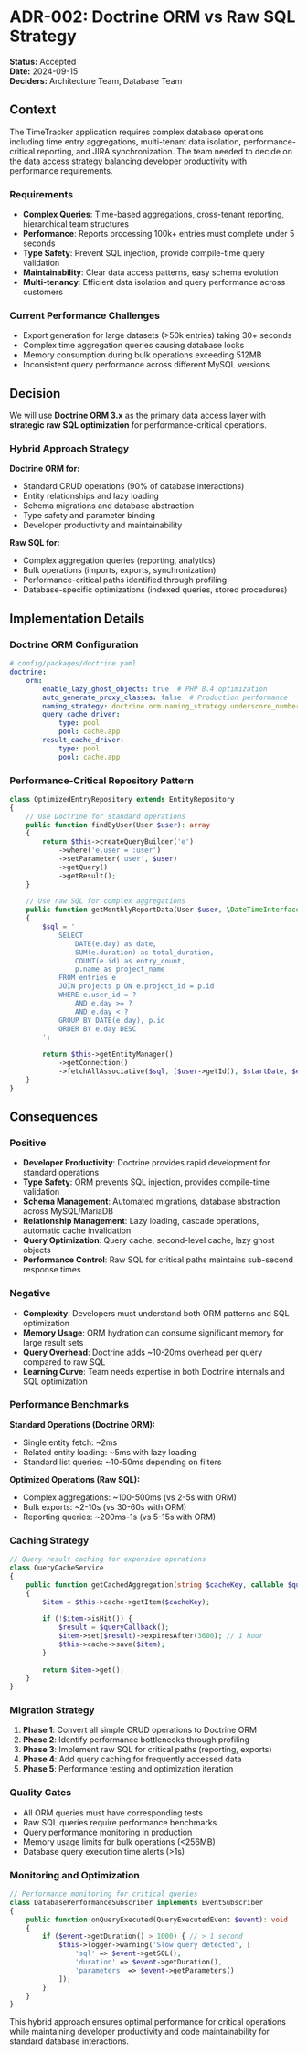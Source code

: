 # ADR-002: Doctrine ORM vs Raw SQL Strategy

**Status:** Accepted  
**Date:** 2024-09-15  
**Deciders:** Architecture Team, Database Team  

## Context

The TimeTracker application requires complex database operations including time entry aggregations, multi-tenant data isolation, performance-critical reporting, and JIRA synchronization. The team needed to decide on the data access strategy balancing developer productivity with performance requirements.

### Requirements
- **Complex Queries**: Time-based aggregations, cross-tenant reporting, hierarchical team structures
- **Performance**: Reports processing 100k+ entries must complete under 5 seconds
- **Type Safety**: Prevent SQL injection, provide compile-time query validation
- **Maintainability**: Clear data access patterns, easy schema evolution
- **Multi-tenancy**: Efficient data isolation and query performance across customers

### Current Performance Challenges
- Export generation for large datasets (>50k entries) taking 30+ seconds
- Complex time aggregation queries causing database locks
- Memory consumption during bulk operations exceeding 512MB
- Inconsistent query performance across different MySQL versions

## Decision

We will use **Doctrine ORM 3.x** as the primary data access layer with **strategic raw SQL optimization** for performance-critical operations.

### Hybrid Approach Strategy

**Doctrine ORM for:**
- Standard CRUD operations (90% of database interactions)
- Entity relationships and lazy loading
- Schema migrations and database abstraction
- Type safety and parameter binding
- Developer productivity and maintainability

**Raw SQL for:**
- Complex aggregation queries (reporting, analytics)
- Bulk operations (imports, exports, synchronization)
- Performance-critical paths identified through profiling
- Database-specific optimizations (indexed queries, stored procedures)

## Implementation Details

### Doctrine ORM Configuration
```yaml
# config/packages/doctrine.yaml
doctrine:
    orm:
        enable_lazy_ghost_objects: true  # PHP 8.4 optimization
        auto_generate_proxy_classes: false  # Production performance
        naming_strategy: doctrine.orm.naming_strategy.underscore_number_aware
        query_cache_driver:
            type: pool
            pool: cache.app
        result_cache_driver:
            type: pool  
            pool: cache.app
```

### Performance-Critical Repository Pattern
```php
class OptimizedEntryRepository extends EntityRepository
{
    // Use Doctrine for standard operations
    public function findByUser(User $user): array
    {
        return $this->createQueryBuilder('e')
            ->where('e.user = :user')
            ->setParameter('user', $user)
            ->getQuery()
            ->getResult();
    }
    
    // Use raw SQL for complex aggregations
    public function getMonthlyReportData(User $user, \DateTimeInterface $month): array
    {
        $sql = '
            SELECT 
                DATE(e.day) as date,
                SUM(e.duration) as total_duration,
                COUNT(e.id) as entry_count,
                p.name as project_name
            FROM entries e
            JOIN projects p ON e.project_id = p.id
            WHERE e.user_id = ? 
                AND e.day >= ? 
                AND e.day < ?
            GROUP BY DATE(e.day), p.id
            ORDER BY e.day DESC
        ';
        
        return $this->getEntityManager()
            ->getConnection()
            ->fetchAllAssociative($sql, [$user->getId(), $startDate, $endDate]);
    }
}
```

## Consequences

### Positive
- **Developer Productivity**: Doctrine provides rapid development for standard operations
- **Type Safety**: ORM prevents SQL injection, provides compile-time validation
- **Schema Management**: Automated migrations, database abstraction across MySQL/MariaDB
- **Relationship Management**: Lazy loading, cascade operations, automatic cache invalidation
- **Query Optimization**: Query cache, second-level cache, lazy ghost objects
- **Performance Control**: Raw SQL for critical paths maintains sub-second response times

### Negative
- **Complexity**: Developers must understand both ORM patterns and SQL optimization
- **Memory Usage**: ORM hydration can consume significant memory for large result sets
- **Query Overhead**: Doctrine adds ~10-20ms overhead per query compared to raw SQL
- **Learning Curve**: Team needs expertise in both Doctrine internals and SQL optimization

### Performance Benchmarks

**Standard Operations (Doctrine ORM):**
- Single entity fetch: ~2ms
- Related entity loading: ~5ms with lazy loading
- Standard list queries: ~10-50ms depending on filters

**Optimized Operations (Raw SQL):**
- Complex aggregations: ~100-500ms (vs 2-5s with ORM)
- Bulk exports: ~2-10s (vs 30-60s with ORM)
- Reporting queries: ~200ms-1s (vs 5-15s with ORM)

### Caching Strategy
```php
// Query result caching for expensive operations
class QueryCacheService
{
    public function getCachedAggregation(string $cacheKey, callable $queryCallback): array
    {
        $item = $this->cache->getItem($cacheKey);
        
        if (!$item->isHit()) {
            $result = $queryCallback();
            $item->set($result)->expiresAfter(3600); // 1 hour
            $this->cache->save($item);
        }
        
        return $item->get();
    }
}
```

### Migration Strategy
1. **Phase 1**: Convert all simple CRUD operations to Doctrine ORM
2. **Phase 2**: Identify performance bottlenecks through profiling
3. **Phase 3**: Implement raw SQL for critical paths (reporting, exports)
4. **Phase 4**: Add query caching for frequently accessed data
5. **Phase 5**: Performance testing and optimization iteration

### Quality Gates
- All ORM queries must have corresponding tests
- Raw SQL queries require performance benchmarks
- Query performance monitoring in production
- Memory usage limits for bulk operations (<256MB)
- Database query execution time alerts (>1s)

### Monitoring and Optimization
```php
// Performance monitoring for critical queries
class DatabasePerformanceSubscriber implements EventSubscriber
{
    public function onQueryExecuted(QueryExecutedEvent $event): void
    {
        if ($event->getDuration() > 1000) { // > 1 second
            $this->logger->warning('Slow query detected', [
                'sql' => $event->getSQL(),
                'duration' => $event->getDuration(),
                'parameters' => $event->getParameters()
            ]);
        }
    }
}
```

This hybrid approach ensures optimal performance for critical operations while maintaining developer productivity and code maintainability for standard database interactions.